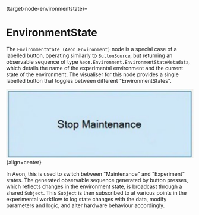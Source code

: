 (target-node-environmentstate)=
# EnvironmentState
The `EnvironmentState (Aeon.Environment)` node is a special case of a labelled button, operating similarly to [`ButtonSource`](target-node-buttonsource), but returning an observable sequence of type `Aeon.Environment.EnvironmentStateMetadata`, which details the name of the experimental environment and the current state of the environment.
The visualiser for this node provides a single labelled button that toggles between different "EnvironmentStates".

![EnvironmentStateGUI](../../../images/Environment_state.svg){align=center}

In Aeon, this is used to switch between "Maintenance" and "Experiment" states. 
The generated observable sequence generated by button presses, which reflects changes in the environment state, is broadcast through a shared `Subject`. 
This `Subject` is then subscribed to at various points in the experimental workflow to log state changes with the data, modify parameters and logic, and alter hardware behaviour accordingly.